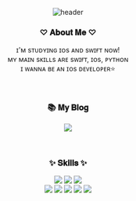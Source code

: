 <div align="center">
  
![header](https://capsule-render.vercel.app/api?type=waving&color=FFD9EC&height=300&section=header&text=welcome!-nl-&desc=I'm%20Jeong-Yun😆&fontSize=70&fontColor=d6ace8)
### ♡ 𝐀𝐛𝐨𝐮𝐭 𝐌𝐞 ♡
ɪ'ᴍ sᴛᴜᴅʏɪɴɢ ɪᴏs ᴀɴᴅ sᴡɪғᴛ ɴᴏᴡ!
<br>
ᴍʏ ᴍᴀɪɴ sᴋɪʟʟs ᴀʀᴇ sᴡɪғᴛ, ɪᴏs, ᴘʏᴛʜᴏɴ
<br>
ɪ ᴡᴀɴɴᴀ ʙᴇ ᴀɴ ɪᴏs ᴅᴇᴠᴇʟᴏᴘᴇʀ⭐️

<br> 

### 📚 𝐌𝐲 𝐁𝐥𝐨𝐠
<a href="https://yunie-studylog.tistory.com"><img src="https://img.shields.io/badge/tistory-000000?style=for-the-badge&logo=Velog&logoColor=white"></a>

<br>

### ✨ 𝐒𝐤𝐢𝐥𝐥𝐬 ✨
<img src="https://img.shields.io/badge/iOS-FF66AA?style=for-the-badge&logo=iOS&logoColor=white">
<img src="https://img.shields.io/badge/Swift-F05138?style=for-the-badge&logo=Swift&logoColor=white">
<img src="https://img.shields.io/badge/Python-3776AB?style=for-the-badge&logo=Python&logoColor=white">
<br>
<img src="https://img.shields.io/badge/HTML-E34F26?style=for-the-badge&logo=HTML5&logoColor=white">
<img src="https://img.shields.io/badge/CSS-1572B6?style=for-the-badge&logo=CSS3&logoColor=white">
<img src="https://img.shields.io/badge/JavaScript-7DF1E?style=for-the-badge&logo=JavaScript&logoColor=white">
<img src="https://img.shields.io/badge/MySQL-4479A1?style=for-the-badge&logo=MySQL&logoColor=white">
<img src="https://img.shields.io/badge/Linux-FCC624?style=for-the-badge&logo=Linux&logoColor=white">
<br>

<br>
<br>
</div>
